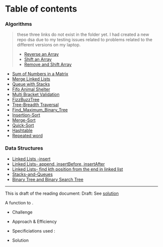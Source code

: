 # Table of contents

### Algorithms
> these three links do not exist in the folder yet. I had created a new repo dsa due to my testing issues related to problems related to the different versions on my laptop.
> * [Reverse an Array](/dsa/challenges/array_reverse/README.md)
> * [Shift an Array](/dsa/challenges/array_shift/README.md)
> * [Remove and Shift Array](/dsa/challenges/array_shift/README.md)

* [Sum of Numbers in a Matrix](/dsa/challenges/array_sum_of_matrix/README.md)
* [Merge Linked Lists](/dsa/challenges/ll_merge/README.md)
* [Queue with Stacks](dsa/challenges/queue_with_stacks/README.md)
* [Fifo Animal Shelter](dsa/challenges/fifo_animal_shelter/README.md)
* [Multi Bracket Validation](dsa/challenges/multi_bracket_validation/README.md)
* [FizzBuzzTree](dsa/challenges/fizz_buzz_tree/README.md)
* [Tree-Breadth Traversal](dsa/challenges/tree_breadth_first/README.md)
* [Find_Maximum_Binary_Tree](dsa/challenges/find_max_binary_tree/README.md)
* [Insertion-Sort](dsa/challenges/insertion_sort/README.md)
* [Merge-Sort](dsa/challenges/merge_sort/README.md)
* [Quick-Sort](dsa/challenges/quick_sort/README.md)
* [Hashtable](dsa/challenges/hastable/README.md)
* [Repeated word](dsa/challenges/repeated_word/README.md)




### Data Structures
* [Linked Lists -insert](dsa/data_structures/linked_list/README.md)
* [Linked Lists- append, insertBefore, insertAfter](dsa/data_structures/linked_list/README.md)
* [Linked Lists- find kth position from the end in linked list](dsa/data_structures/linked_list/README.md)
* [Stacks-and-Queues](dsa/data_structures/stack_and_queues/README.md)
* [Binary Tree and Binary Search Tree](dsa/data_structures/tree/README.md)


-----------------------------------

This is draft of the reading document:
Draft:
See [solution](file_name)

A function to .

  * Challenge


  * Approach & Efficiency


  * Specificiations used :

  * Solution
